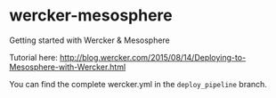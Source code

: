 # wercker-mesosphere
Getting started with Wercker &amp; Mesosphere

Tutorial here: http://blog.wercker.com/2015/08/14/Deploying-to-Mesosphere-with-Wercker.html

You can find the complete wercker.yml in the `deploy_pipeline` branch.
